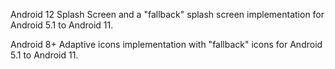 Android 12 Splash Screen
and a "fallback" splash screen implementation for Android 5.1 to Android 11.

Android 8+ Adaptive icons implementation
with "fallback" icons for Android 5.1 to Android 11.
